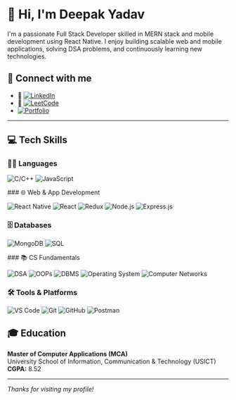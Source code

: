 # 👋 Hi, I'm Deepak Yadav

I'm a passionate Full Stack Developer skilled in MERN stack and mobile development using React Native. I enjoy building scalable web and mobile applications, solving DSA problems, and continuously learning new technologies.

## 🔗 Connect with me

- 💼 [![LinkedIn](https://img.shields.io/badge/LinkedIn-0077B5?style=for-the-badge&logo=linkedin&logoColor=white)](https://www.linkedin.com/in/deepakyadav24/)  
- 🧠 [![LeetCode](https://img.shields.io/badge/LeetCode-FFA116?style=for-the-badge&logo=leetcode&logoColor=white)](https://leetcode.com/deepakyadav21/)
-    [![Portfolio](https://img.shields.io/badge/Portfolio-000000?style=for-the-badge&logo=vercel&logoColor=white)](https://deepakyadav.vercel.app/) 


---

## 💻 Tech Skills


  <!-- Languages -->
  ### 👨‍💻 Languages
<p align="left">
  <img src="https://img.shields.io/badge/C/C++-00599C?style=for-the-badge&logo=c&logoColor=white" alt="C/C++"/>
  <img src="https://img.shields.io/badge/JavaScript-F7DF1E?style=for-the-badge&logo=javascript&logoColor=black" alt="JavaScript"/>
  </p> 
  ### 🌐 Web & App Development
  <p align="left">
    <img src="https://img.shields.io/badge/React_Native-20232A?style=for-the-badge&logo=react&logoColor=61DAFB" alt="React Native"/>
    <img src="https://img.shields.io/badge/React-61DAFB?style=for-the-badge&logo=react&logoColor=black" alt="React"/>
    <img src="https://img.shields.io/badge/Redux-764ABC?style=for-the-badge&logo=redux&logoColor=white" alt="Redux"/>
    <img src="https://img.shields.io/badge/Node.js-339933?style=for-the-badge&logo=node.js&logoColor=white" alt="Node.js"/>
    <img src="https://img.shields.io/badge/Express.js-000000?style=for-the-badge&logo=express&logoColor=white" alt="Express.js"/>
  </p>  

  <!-- Databases -->
  ### 🗄️ Databases
  <p align="left">
  <img src="https://img.shields.io/badge/MongoDB-4EA94B?style=for-the-badge&logo=mongodb&logoColor=white" alt="MongoDB"/>
  <img src="https://img.shields.io/badge/SQL-4479A1?style=for-the-badge&logo=postgresql&logoColor=white" alt="SQL"/>
</p> 
  <!-- CS Fundamentals -->
  ### 📚 CS Fundamentals
  <p align="left">
  <img src="https://img.shields.io/badge/DSA-1E90FF?style=for-the-badge" alt="DSA"/>
  <img src="https://img.shields.io/badge/OOPs-8A2BE2?style=for-the-badge" alt="OOPs"/>
  <img src="https://img.shields.io/badge/DBMS-FF8C00?style=for-the-badge" alt="DBMS"/>
  <img src="https://img.shields.io/badge/OS-20B2AA?style=for-the-badge" alt="Operating System"/>
  <img src="https://img.shields.io/badge/Computer%20Networks-FF4500?style=for-the-badge" alt="Computer Networks"/>

  <!-- Tools -->
  ### 🛠 Tools & Platforms
  <p align="left" padding="10">
  <img src="https://img.shields.io/badge/VS%20Code-007ACC?style=for-the-badge&logo=visual-studio-code&logoColor=white" alt="VS Code"/>
  <img src="https://img.shields.io/badge/Git-F05032?style=for-the-badge&logo=git&logoColor=white" alt="Git"/>
  <img src="https://img.shields.io/badge/GitHub-181717?style=for-the-badge&logo=github&logoColor=white" alt="GitHub"/>
  <img src="https://img.shields.io/badge/Postman-FF6C37?style=for-the-badge&logo=postman&logoColor=white" alt="Postman"/>
</p>


## 🎓 Education

**Master of Computer Applications (MCA)**  
University School of Information, Communication & Technology (USICT)  
**CGPA:** 8.52

---

_Thanks for visiting my profile!_
